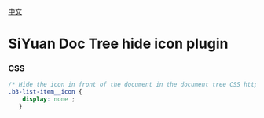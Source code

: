 [中文](https://github.com/TCOTC/siyuan-css-hide-doc-tree-icon/blob/main/README_zh_CN.md)

# SiYuan Doc Tree hide icon plugin

### CSS

```css
/* Hide the icon in front of the document in the document tree CSS https://github.com/TCOTC/siyuan-css-hide-doc-tree-icon */
.b3-list-item__icon {
    display: none ;
   }
```
